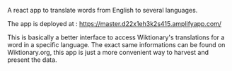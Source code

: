 A react app to translate words from English to several languages. 

The app is deployed at : https://master.d22x1eh3k2s415.amplifyapp.com/

This is basically a better interface to access Wiktionary's translations for a word in a specific language. The exact same informations can be found on Wiktionary.org, this app is just a more convenient way to harvest and present the data. 